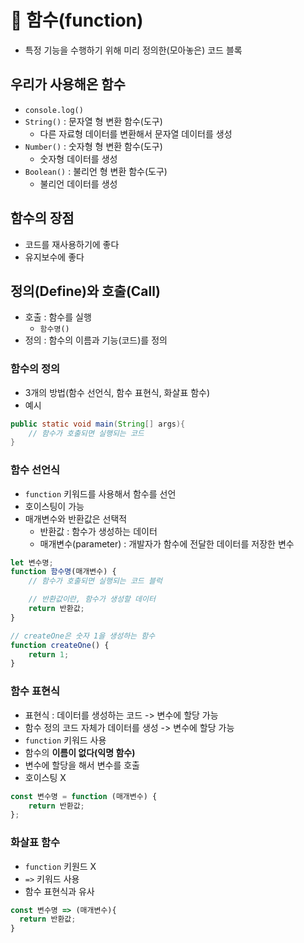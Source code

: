 # 📘 함수(function)

- 특정 기능을 수행하기 위해 미리 정의한(모아놓은) 코드 블록

## 우리가 사용해온 함수

- `console.log()`
- `String()` : 문자열 형 변환 함수(도구)
  - 다른 자료형 데이터를 변환해서 문자열 데이터를 생성
- `Number()` : 숫자형 형 변환 함수(도구)
  - 숫자형 데이터를 생성
- `Boolean()` : 불리언 형 변환 함수(도구)
  - 불리언 데이터를 생성

## 함수의 장점

- 코드를 재사용하기에 좋다
- 유지보수에 좋다

## 정의(Define)와 호출(Call)

- 호출 : 함수를 실행
  - `함수명()`
- 정의 : 함수의 이름과 기능(코드)를 정의

### 함수의 정의

- 3개의 방법(함수 선언식, 함수 표현식, 화살표 함수)
- 예시

```java
public static void main(String[] args){
	// 함수가 호출되면 실행되는 코드
}
```

### 함수 선언식

- `function` 키워드를 사용해서 함수를 선언
- 호이스팅이 가능
- 매개변수와 반환값은 선택적
  - 반환값 : 함수가 생성하는 데이터
  - 매개변수(parameter) : 개발자가 함수에 전달한 데이터를 저장한 변수

```jsx
let 변수명;
function 함수명(매개변수) {
	// 함수가 호출되면 실행되는 코드 블럭

	// 반환값이란, 함수가 생성할 데이터
	return 반환값;
}

// createOne은 숫자 1을 생성하는 함수
function createOne() {
	return 1;
}
```

### 함수 표현식

- 표현식 : 데이터를 생성하는 코드 -> 변수에 할당 가능
- 함수 정의 코드 자체가 데이터를 생성 -> 변수에 할당 가능
- `function` 키워드 사용
- 함수의 **이름이 없다(익명 함수)**
- 변수에 할당을 해서 변수를 호출
- 호이스팅 X

```jsx
const 변수명 = function (매개변수) {
	return 반환값;
};
```

### 화살표 함수

- `function` 키원드 X
- `=>` 키워드 사용
- 함수 표현식과 유사

```jsx
const 변수명 => (매개변수){
  return 반환값;
}
```
